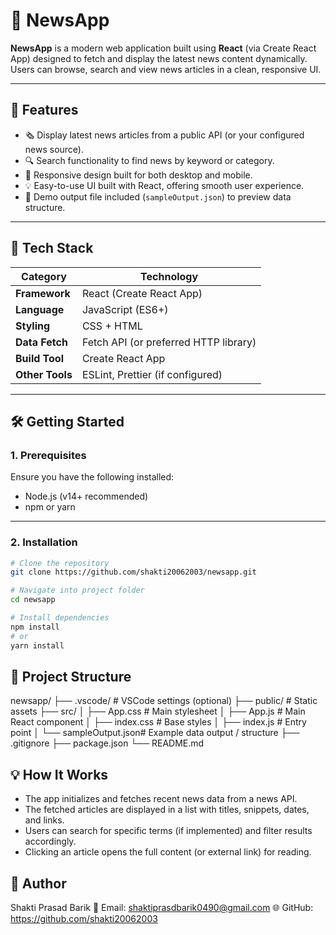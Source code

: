 # 📰 NewsApp

**NewsApp** is a modern web application built using **React** (via Create React App) designed to fetch and display the latest news content dynamically.  
Users can browse, search and view news articles in a clean, responsive UI.

---

## 🚀 Features

- 🗞️ Display latest news articles from a public API (or your configured news source).
- 🔍 Search functionality to find news by keyword or category.
- 📱 Responsive design built for both desktop and mobile.
- 💡 Easy-to-use UI built with React, offering smooth user experience.
- 📂 Demo output file included (`sampleOutput.json`) to preview data structure.

---

## 🧩 Tech Stack

| Category       | Technology                     |
|----------------|--------------------------------|
| **Framework**  | React (Create React App)       |
| **Language**   | JavaScript (ES6+)              |
| **Styling**    | CSS + HTML                     |
| **Data Fetch** | Fetch API (or preferred HTTP library) |
| **Build Tool** | Create React App               |
| **Other Tools**| ESLint, Prettier (if configured) |

---

## 🛠️ Getting Started

### 1. Prerequisites  
Ensure you have the following installed:  
- Node.js (v14+ recommended)  
- npm or yarn  

---

### 2. Installation  

```bash
# Clone the repository
git clone https://github.com/shakti20062003/newsapp.git

# Navigate into project folder
cd newsapp

# Install dependencies
npm install
# or
yarn install

```

## 📁 Project Structure
newsapp/
├── .vscode/             # VSCode settings (optional)
├── public/              # Static assets
├── src/
│   ├── App.css          # Main stylesheet
│   ├── App.js           # Main React component
│   ├── index.css        # Base styles
│   ├── index.js         # Entry point
│   └── sampleOutput.json# Example data output / structure
├── .gitignore
├── package.json
└── README.md

## 💡 How It Works

- The app initializes and fetches recent news data from a news API.
- The fetched articles are displayed in a list with titles, snippets, dates, and links.
- Users can search for specific terms (if implemented) and filter results accordingly.
- Clicking an article opens the full content (or external link) for reading.

## 👤 Author

Shakti Prasad Barik
📧 Email: shaktiprasdbarik0490@gmail.com
🌐 GitHub: https://github.com/shakti20062003
